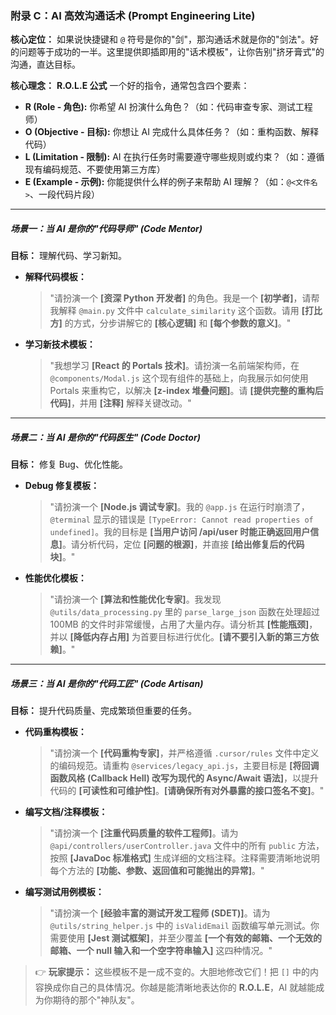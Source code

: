 ### 附录 C：AI 高效沟通话术 (Prompt Engineering Lite)

**核心定位：** 如果说快捷键和 `@` 符号是你的"剑"，那沟通话术就是你的"剑法"。好的问题等于成功的一半。这里提供即插即用的"话术模板"，让你告别"挤牙膏式"的沟通，直达目标。

**核心理念：** **R.O.L.E 公式**
一个好的指令，通常包含四个要素：
*   **R (Role - 角色):** 你希望 AI 扮演什么角色？（如：代码审查专家、测试工程师）
*   **O (Objective - 目标):** 你想让 AI 完成什么具体任务？（如：重构函数、解释代码）
*   **L (Limitation - 限制):** AI 在执行任务时需要遵守哪些规则或约束？（如：遵循现有编码规范、不要使用第三方库）
*   **E (Example - 示例):** 你能提供什么样的例子来帮助 AI 理解？（如：`@<文件名>`、一段代码片段）

---

##### **场景一：当 AI 是你的"代码导师" (Code Mentor)**

**目标：** 理解代码、学习新知。

*   **解释代码模板：**
    > "请扮演一个 **[资深 Python 开发者]** 的角色。我是一个 **[初学者]**，请帮我解释 `@main.py` 文件中 `calculate_similarity` 这个函数。请用 **[打比方]** 的方式，分步讲解它的 **[核心逻辑]** 和 **[每个参数的意义]**。"

*   **学习新技术模板：**
    > "我想学习 **[React 的 Portals 技术]**。请扮演一名前端架构师，在 `@components/Modal.js` 这个现有组件的基础上，向我展示如何使用 Portals 来重构它，以解决 **[z-index 堆叠问题]**。请 **[提供完整的重构后代码]**，并用 **[注释]** 解释关键改动。"

---

##### **场景二：当 AI 是你的"代码医生" (Code Doctor)**

**目标：** 修复 Bug、优化性能。

*   **Debug 修复模板：**
    > "请扮演一个 **[Node.js 调试专家]**。我的 `@app.js` 在运行时崩溃了，`@terminal` 显示的错误是 `[TypeError: Cannot read properties of undefined]`。我的目标是 **[当用户访问 /api/user 时能正确返回用户信息]**。请分析代码，定位 **[问题的根源]**，并直接 **[给出修复后的代码块]**。"

*   **性能优化模板：**
    > "请扮演一个 **[算法和性能优化专家]**。我发现 `@utils/data_processing.py` 里的 `parse_large_json` 函数在处理超过 100MB 的文件时非常缓慢，占用了大量内存。请分析其 **[性能瓶颈]**，并以 **[降低内存占用]** 为首要目标进行优化。**[请不要引入新的第三方依赖]**。"

---

##### **场景三：当 AI 是你的"代码工匠" (Code Artisan)**

**目标：** 提升代码质量、完成繁琐但重要的任务。

*   **代码重构模板：**
    > "请扮演一个 **[代码重构专家]**，并严格遵循 `.cursor/rules` 文件中定义的编码规范。请重构 `@services/legacy_api.js`，主要目标是 **[将回调函数风格 (Callback Hell) 改写为现代的 Async/Await 语法]**，以提升代码的 **[可读性和可维护性]**。**[请确保所有对外暴露的接口签名不变]**。"

*   **编写文档/注释模板：**
    > "请扮演一个 **[注重代码质量的软件工程师]**。请为 `@api/controllers/userController.java` 文件中的所有 `public` 方法，按照 **[JavaDoc 标准格式]** 生成详细的文档注释。注释需要清晰地说明每个方法的 **[功能、参数、返回值和可能抛出的异常]**。"

*   **编写测试用例模板：**
    > "请扮演一个 **[经验丰富的测试开发工程师 (SDET)]**。请为 `@utils/string_helper.js` 中的 `isValidEmail` 函数编写单元测试。你需要使用 **[Jest 测试框架]**，并至少覆盖 **[一个有效的邮箱、一个无效的邮箱、一个 null 输入和一个空字符串输入]** 这四种情况。"

> 👉 **玩家提示：** 这些模板不是一成不变的。大胆地修改它们！把 `[]` 中的内容换成你自己的具体情况。你越是能清晰地表达你的 **R.O.L.E**，AI 就越能成为你期待的那个"神队友"。 